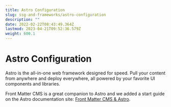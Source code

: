 ```yaml
---
title: Astro Configuration
slug: ssg-and-frameworks/astro-configuration
description: ""
date: 2022-02-22T08:43:49.364Z
lastmod: 2023-04-21T09:52:36.579Z
weight: 600.1
---
```

<!-- markdownlint-disable MD013 -->
# Astro Configuration

Astro is the all-in-one web framework designed for speed. Pull your content from anywhere
and deploy everywhere, all powered by your favorite UI components and libraries.

Front Matter CMS is a great companion to Astro and we added a
start guide on the Astro documentation site: [Front Matter CMS & Astro][01].

<!-- Link References -->
[01]: https://docs.astro.build/en/guides/cms/frontmatter-cms/

<!-- markdownlint-enable MD013 -->